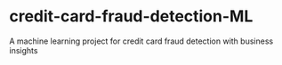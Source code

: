 # credit-card-fraud-detection-ML
A machine learning project for credit card fraud detection with business insights
